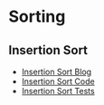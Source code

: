 # Sorting

## Insertion Sort

- [Insertion Sort Blog](/sorting/insertion/README.md)
- [Insertion Sort Code](https://github.com/mtorres6739/data-structures-and-algorithms/blob/main/java/datastructures/lib/src/main/java/datastructures/sort/InsertionSort.java)
- [Insertion Sort Tests](https://github.com/mtorres6739/data-structures-and-algorithms/blob/main/java/datastructures/lib/src/test/java/datastructures/sort/InsertionSortTest.java)
